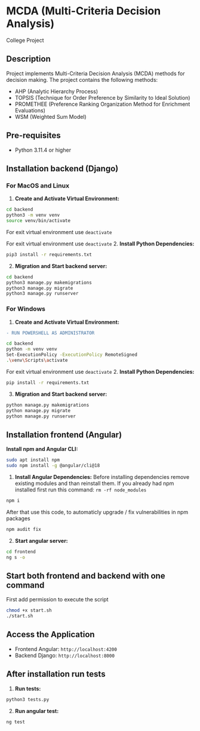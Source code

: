 # MCDA (Multi-Criteria Decision Analysis)

College Project

## Description
Project implements Multi-Criteria Decision Analysis (MCDA) methods for decision making. The project contains the following methods:
- AHP (Analytic Hierarchy Process)
- TOPSIS (Technique for Order Preference by Similarity to Ideal Solution)
- PROMETHEE (Preference Ranking Organization Method for Enrichment Evaluations)
- WSM (Weighted Sum Model)

## Pre-requisites
- Python 3.11.4 or higher

## Installation backend (Django)

### For MacOS and Linux
1. **Create and Activate Virtual Environment:** 

```bash
cd backend
python3 -m venv venv
source venv/bin/activate
```
For exit virtual environment use `deactivate`

For exit virtual environment use `deactivate`
2. **Install Python Dependencies:**
```bash
pip3 install -r requirements.txt
```

2. **Migration and Start backend server:**
```bash
cd backend
python3 manage.py makemigrations
python3 manage.py migrate
python3 manage.py runserver
```

### For Windows
1. **Create and Activate Virtual Environment:** 
```diff
- RUN POWERSHELL AS ADMINISTRATOR
```
```bash
cd backend
python -m venv venv
Set-ExecutionPolicy -ExecutionPolicy RemoteSigned
.\venv\Scripts\activate
```
For exit virtual environment use `deactivate`
2. **Install Python Dependencies:**
```bash
pip install -r requirements.txt
```

3. **Migration and Start backend server:**
```bash
python manage.py makemigrations
python manage.py migrate
python manage.py runserver
```

## Installation frontend (Angular)
**Install npm and Angular CLI:**
```bash
sudo apt install npm
sudo npm install -g @angular/cli@18
```

1. **Install Angular Dependencies:**
Before installing dependencies remove existing modules and than reinstall them. 
If you already had npm installed first run this command: `rm -rf node_modules`
```bash
npm i
```
After that use this code, to automaticly upgrade / fix vulnerabilities in npm packages
```bash
npm audit fix
```
2. **Start angular server:**
```bash
cd frontend
ng s -o
```

## Start both frontend and backend with one command
First add permission to execute the script
```bash
chmod +x start.sh
./start.sh
```

## Access the Application
   - Frontend Angular: `http://localhost:4200`
   - Backend Django: `http://localhost:8000`

## After installation run tests
1. **Run tests:**
```bash
python3 tests.py
```

2. **Run angular test:**
```bash
ng test
```